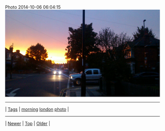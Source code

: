 <!--
title: Photo 2014-10-06 06
date: 2020-06-28T15:02:25.128Z
tags: morning, london, photo
-->












Photo 2014-10-06 06:04:15
![](99299471437-0.jpg)

<!--BOTTOM-POST-NAVIGATION-->
---

| [Tags](tags.md) | [morning](tag-morning.md) [london](tag-london.md) [photo](tag-photo.md) |

---

| [Newer](99234602337.md) | [Top](index.md) | [Older](99386746937.md) |